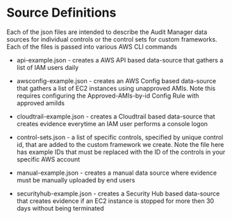 # Source Definitions
Each of the json files are intended to describe the Audit Manager data sources for individual controls or the control sets for custom frameworks. Each of the files is passed into various AWS CLI commands

* api-example.json - creates a AWS API based data-source that gathers a list of IAM users daily

* awsconfig-example.json - creates an AWS Config based data-source that gathers a list of EC2 instances using unapproved AMIs. Note this requires configuring the Approved-AMIs-by-id Config Rule with approved amiIds

* cloudtrail-example.json - creates a Cloudtrail based data-source that creates evidence everytime an IAM user performs a console logon

* control-sets.json - a list of specific controls, specified by unique control id, that are added to the custom framework we create. Note the file here has example IDs that must be replaced with the ID of the controls in your specific AWS account

* manual-example.json - creates a manual data source where evidence must be manually uploaded by end users

* securityhub-example.json - creates a Security Hub based data-source that creates evidence if an EC2 instance is stopped for more then 30 days without being terminated
